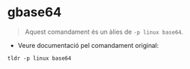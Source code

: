 # gbase64

> Aquest comandament és un àlies de `-p linux base64`.

- Veure documentació pel comandament original:

`tldr -p linux base64`
